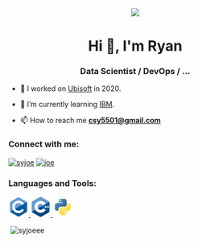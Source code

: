 <div id="header" align="center">
  <img src="https://media.giphy.com/media/M9gbBd9nbDrOTu1Mqx/giphy.gif" width="100"/>
</div>
<h1 align="center">Hi 👋, I'm Ryan</h1>
<h3 align="center">Data Scientist / DevOps / ...</h3>

- 🔭 I worked on [Ubisoft](https://www.ubisoft.com/en-us/company/careers/locations/montreal/ubisoft-canada) in 2020.
- 🌱 I’m currently learning [IBM](https://www.coursera.org/professional-certificates/ibm-data-science).

- 📫 How to reach me **csy5501@gmail.com**

<h3 align="left">Connect with me:</h3>
<p align="left">
<a href="https://kaggle.com/syjoe" target="blank"><img align="center" src="https://raw.githubusercontent.com/rahuldkjain/github-profile-readme-generator/master/src/images/icons/Social/kaggle.svg" alt="syjoe" height="30" width="40" /></a>
<a href="https://www.leetcode.com/joe" target="blank"><img align="center" src="https://raw.githubusercontent.com/rahuldkjain/github-profile-readme-generator/master/src/images/icons/Social/leet-code.svg" alt="joe" height="30" width="40" /></a>
</p>

<h3 align="left">Languages and Tools:</h3>
<p align="left"> <a href="https://www.cprogramming.com/" target="_blank" rel="noreferrer"> <img src="https://raw.githubusercontent.com/devicons/devicon/master/icons/c/c-original.svg" alt="c" width="40" height="40"/> </a> <a href="https://www.w3schools.com/cpp/" target="_blank" rel="noreferrer"> <img src="https://raw.githubusercontent.com/devicons/devicon/master/icons/cplusplus/cplusplus-original.svg" alt="cplusplus" width="40" height="40"/> </a> <a href="https://www.python.org" target="_blank" rel="noreferrer"> <img src="https://raw.githubusercontent.com/devicons/devicon/master/icons/python/python-original.svg" alt="python" width="40" height="40"/> </a> </p>

<p>&nbsp;<img align="center" src="https://github-readme-stats.vercel.app/api?username=syjoeee&show_icons=true&locale=en" alt="syjoeee" /></p>
